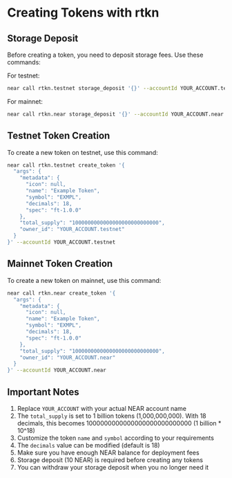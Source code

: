 # Creating Tokens with rtkn

## Storage Deposit

Before creating a token, you need to deposit storage fees. Use these commands:

For testnet:
```bash
near call rtkn.testnet storage_deposit '{}' --accountId YOUR_ACCOUNT.testnet --deposit 10
```

For mainnet:
```bash
near call rtkn.near storage_deposit '{}' --accountId YOUR_ACCOUNT.near --deposit 10
```

## Testnet Token Creation

To create a new token on testnet, use this command:

```bash
near call rtkn.testnet create_token '{
  "args": {
    "metadata": {
      "icon": null,
      "name": "Example Token",
      "symbol": "EXMPL",
      "decimals": 18,
      "spec": "ft-1.0.0"
    },
    "total_supply": "1000000000000000000000000000",
    "owner_id": "YOUR_ACCOUNT.testnet"
  }
}' --accountId YOUR_ACCOUNT.testnet
```

## Mainnet Token Creation

To create a new token on mainnet, use this command:

```bash
near call rtkn.near create_token '{
  "args": {
    "metadata": {
      "icon": null,
      "name": "Example Token",
      "symbol": "EXMPL",
      "decimals": 18,
      "spec": "ft-1.0.0"
    },
    "total_supply": "1000000000000000000000000000",
    "owner_id": "YOUR_ACCOUNT.near"
  }
}' --accountId YOUR_ACCOUNT.near
```

## Important Notes

1. Replace `YOUR_ACCOUNT` with your actual NEAR account name
2. The `total_supply` is set to 1 billion tokens (1,000,000,000). With 18 decimals, this becomes 1000000000000000000000000000 (1 billion * 10^18)
3. Customize the token `name` and `symbol` according to your requirements
4. The `decimals` value can be modified (default is 18)
5. Make sure you have enough NEAR balance for deployment fees
6. Storage deposit (10 NEAR) is required before creating any tokens
7. You can withdraw your storage deposit when you no longer need it